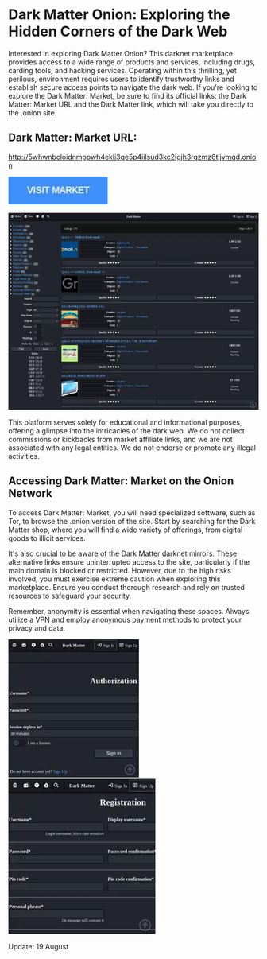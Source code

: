 # Dark Matter Onion: Exploring the Hidden Corners of the Dark Web

Interested in exploring Dark Matter Onion? This darknet marketplace provides access to a wide range of products and services, including drugs, carding tools, and hacking services. Operating within this thrilling, yet perilous, environment requires users to identify trustworthy links and establish secure access points to navigate the dark web. If you're looking to explore the Dark Matter: Market, be sure to find its official links: the Dark Matter: Market URL and the Dark Matter link, which will take you directly to the .onion site.

## Dark Matter: Market URL:

http://5whwnbcloidnmppwh4eklj3qe5p4iilsud3kc2igjh3rqzmz6tjjvmqd.onion

[<img src="/custom/static.webp" width="200">](http://5whwnbcloidnmppwh4eklj3qe5p4iilsud3kc2igjh3rqzmz6tjjvmqd.onion)

<a href="http://5whwnbcloidnmppwh4eklj3qe5p4iilsud3kc2igjh3rqzmz6tjjvmqd.onion"><img src="/custom/surface.webp" alt="image" style="max-width: 100%;"><a>

This platform serves solely for educational and informational purposes, offering a glimpse into the intricacies of the dark web. We do not collect commissions or kickbacks from market affiliate links, and we are not associated with any legal entities. We do not endorse or promote any illegal activities.

## Accessing Dark Matter: Market on the Onion Network

To access Dark Matter: Market, you will need specialized software, such as Tor, to browse the .onion version of the site. Start by searching for the Dark Matter shop, where you will find a wide variety of offerings, from digital goods to illicit services.

It's also crucial to be aware of the Dark Matter darknet mirrors. These alternative links ensure uninterrupted access to the site, particularly if the main domain is blocked or restricted. However, due to the high risks involved, you must exercise extreme caution when exploring this marketplace. Ensure you conduct thorough research and rely on trusted resources to safeguard your security.

Remember, anonymity is essential when navigating these spaces. Always utilize a VPN and employ anonymous payment methods to protect your privacy and data.

<a href="http://5whwnbcloidnmppwh4eklj3qe5p4iilsud3kc2igjh3rqzmz6tjjvmqd.onion"><img src="/custom/form.webp" alt="image" style="max-width: 100%;"><a>  <a href="http://5whwnbcloidnmppwh4eklj3qe5p4iilsud3kc2igjh3rqzmz6tjjvmqd.onion"><img src="/custom/foreground.webp" alt="image" style="max-width: 100%;"><a>



















Update:  19 August